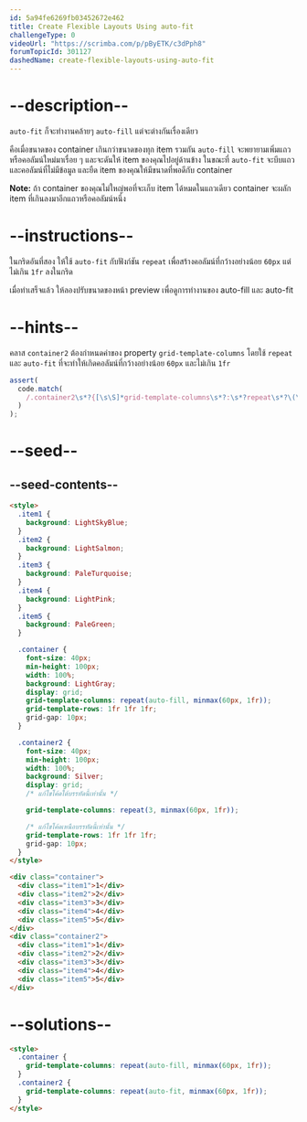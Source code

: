 ```yaml
---
id: 5a94fe6269fb03452672e462
title: Create Flexible Layouts Using auto-fit
challengeType: 0
videoUrl: "https://scrimba.com/p/pByETK/c3dPph8"
forumTopicId: 301127
dashedName: create-flexible-layouts-using-auto-fit
---
```


# --description--

`auto-fit` ก็จะทำงานคล้ายๆ `auto-fill` แต่จะต่างกันเรื่องเดียว

คือเมื่อขนาดของ container เกินกว่าขนาดของทุก item รวมกัน `auto-fill` จะพยายามเพิ่มแถวหรือคอลัมน์ใหม่มาเรื่อย ๆ และจะดันให้ item ของคุณไปอยู่ด้านข้าง
ในขณะที่ `auto-fit` จะบีบแถวและคอลัมน์ที่ไม่มีข้อมูล และยืด item ของคุณให้มีขนาดที่พอดีกับ container

**Note:** ถ้า container ของคุณไม่ใหญ่พอที่จะเก็บ item ได้หมดในแถวเดียว container จะผลัก item ที่เกินลงมาอีกแถวหรือคอลัมน์หนึ่ง

# --instructions--

ในกริดอันที่สอง ให้ใช้ `auto-fit` กับฟังก์ชัน `repeat` เพื่อสร้างคอลัมน์ที่กว้างอย่างน้อย `60px` แต่ไม่เกิน `1fr` ลงในกริด

เมื่อทำเสร็จแล้ว ให้ลองปรับขนาดของหน้า preview เพื่อดูการทำงานของ auto-fill และ auto-fit

# --hints--

คลาส `container2` ต้องกำหนดค่าของ property `grid-template-columns` โดยใช้ `repeat` และ `auto-fit` ที่จะทำให้เกิดคอลัมน์ที่กว้างอย่างน้อย `60px` และไม่เกิน `1fr`

```js
assert(
  code.match(
    /.container2\s*?{[\s\S]*grid-template-columns\s*?:\s*?repeat\s*?\(\s*?auto-fit\s*?,\s*?minmax\s*?\(\s*?60px\s*?,\s*?1fr\s*?\)\s*?\)\s*?;[\s\S]*}/gi
  )
);
```

# --seed--

## --seed-contents--

```html
<style>
  .item1 {
    background: LightSkyBlue;
  }
  .item2 {
    background: LightSalmon;
  }
  .item3 {
    background: PaleTurquoise;
  }
  .item4 {
    background: LightPink;
  }
  .item5 {
    background: PaleGreen;
  }

  .container {
    font-size: 40px;
    min-height: 100px;
    width: 100%;
    background: LightGray;
    display: grid;
    grid-template-columns: repeat(auto-fill, minmax(60px, 1fr));
    grid-template-rows: 1fr 1fr 1fr;
    grid-gap: 10px;
  }

  .container2 {
    font-size: 40px;
    min-height: 100px;
    width: 100%;
    background: Silver;
    display: grid;
    /* แก้ไขโค้ดใต้บรรทัดนี้เท่านั้น */

    grid-template-columns: repeat(3, minmax(60px, 1fr));

    /* แก้ไขโค้ดเหนือบรรทัดนี้เท่านั้น */
    grid-template-rows: 1fr 1fr 1fr;
    grid-gap: 10px;
  }
</style>

<div class="container">
  <div class="item1">1</div>
  <div class="item2">2</div>
  <div class="item3">3</div>
  <div class="item4">4</div>
  <div class="item5">5</div>
</div>
<div class="container2">
  <div class="item1">1</div>
  <div class="item2">2</div>
  <div class="item3">3</div>
  <div class="item4">4</div>
  <div class="item5">5</div>
</div>
```

# --solutions--

```html
<style>
  .container {
    grid-template-columns: repeat(auto-fill, minmax(60px, 1fr));
  }
  .container2 {
    grid-template-columns: repeat(auto-fit, minmax(60px, 1fr));
  }
</style>
```
